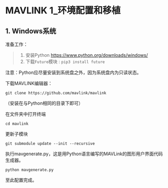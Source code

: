 # MAVLINK 1_环境配置和移植

## 1. Windows系统

准备工作：
>1. 安装Python https://www.python.org/downloads/windows/
>2. 下载`Future`模块 : `pip3 install future`

注意：Python应尽量安装到系统盘之外，因为系统盘内为只读状态。

下载MAVLINK编辑器：
```shell
git clone https://github.com/mavlink/mavlink
```
（安装在与Python相同的目录下即可）

在文件夹中打开终端
```shell
cd mavlink
```

更新子模块
```shell
git submodule update --init --recursive
```

执行mavgenerate.py，这是用Python语言编写的MAVLink的图形用户界面代码生成器。
```shell
python mavgenerate.py
```

至此配置完成。
